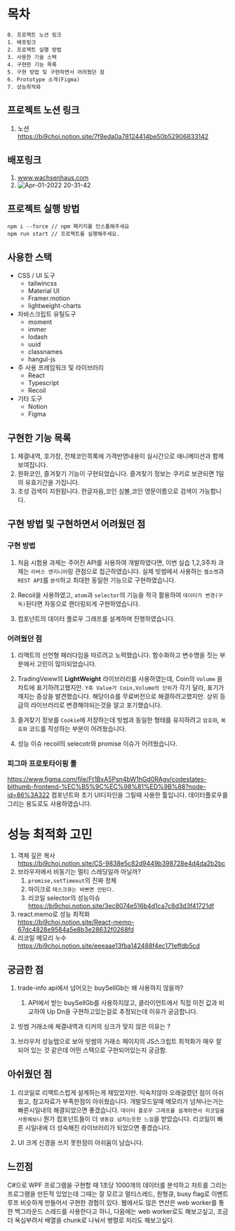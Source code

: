 # 목차

```
0. 프로젝트 노션 링크
1. 배포링크
2. 프로젝트 실행 방법
3. 사용한 기술 스택
4. 구현한 기능 목록
5. 구현 방법 및 구현하면서 어려웠던 점
6. Prototype 소개(Figma)
7. 성능최적화
```

## 프로젝트 노션 링크

1. 노션  
   https://bi9choi.notion.site/7f8eda0a78124414be50b52906833142

## 배포링크

1. www.wachsenhaus.com
2. ![Apr-01-2022 20-31-42](https://user-images.githubusercontent.com/59411545/161255495-53ac9f9f-07b2-42e0-b039-5a519597c8c7.gif)

## 프로젝트 실행 방법

```
npm i --force // npm 패키지를 인스톨해주세요
npm run start // 프로젝트를 실행해주세요.
```

## 사용한 스택

- CSS / UI 도구
  - tailwincss
  - Material UI
  - Framer.motion
  - lightweight-charts
- 자바스크립트 유틸도구
  - moment
  - immer
  - lodash
  - uuid
  - classnames
  - hangul-js
- 주 사용 프레임워크 및 라이브러리
  - React
  - Typescript
  - Recoil
- 기타 도구
  - Notion
  - Figma

## 구현한 기능 목록

1. 체결내역, 호가창, 전체코인목록에 가격반영내용이 실시간으로 애니메이션과 함께 보여집니다.
2. 원화코인, 즐겨찾기 기능이 구현되었습니다. 즐겨찾기 정보는 쿠키로 보관되면 1일의 유효기간을 가집니다.
3. 초성 검색이 지원됩니다. 한글자음,코인 심볼,코인 영문이름으로 검색이 가능합니다.

## 구현 방법 및 구현하면서 어려웠던 점

### 구현 방법

1. 처음 시험용 과제는 주어진 API를 사용하여 개발하였다면, 이번 실습 1,2,3주차 과제는 `리버스 엔지니어`링 관점으로 접근하였습니다.
   실제 빗썸에서 사용하는 `웹소켓`과 `REST API`를 `분석`하고 최대한 동일한 기능으로 구현하였습니다.

2. Recoil을 사용하였고, `atom`과 `selector`의 기능을 적극 활용하여 `데이터가 변경(구독)`된다면 자동으로 랜더링되게 구현하였습니다.

3. 컴포넌트의 데이터 플로우 그래프를 설계하며 진행하였습니다.

### 어려웠던 점

1. 리액트의 선언형 패러다임을 따르려고 노력했습니다. 함수화하고 변수명을 짓는 부분에서 고민이 많이되었습니다.

2. TradingVeiew의 **LightWeight** 라이브러리를 사용하였는데, Coin의 `Volume` 을 차트에 표기하려고했지만. `Y축 Value가 Coin,Volume의 단위`가 각기 달라, 표기가 깨지는 증상을 발견했습니다.
   해당이슈를 무료버전으로 해결하려고했지만. 상위 등급의 라이브러리로 변경해야되는것을 알고 포기했습니다.

3. 즐겨찾기 정보를 `Cookie`에 저장하는데 빗썸과 동일한 형태를 유지하려고 `암호화`, `복호화` 코드를 작성하는 부분이 어려웠습니다.

4. 성능 이슈 recoil의 selecotr와 promise 이슈가 어려웠습니다.

### 피그마 프로토타이핑 툴

https://www.figma.com/file/Ft1BxA5Psn4bW1hGd0RAgy/codestates-bithumb-frontend-%EC%B5%9C%EC%98%81%ED%9B%88?node-id=86%3A322
컴포넌트와 초기 UI디자인을 그릴때 사용한 툴입니다.
데이터플로우를 그리는 용도로도 사용하였습니다.

# 성능 최적화 고민

1. 객체 깊은 복사  
   https://bi9choi.notion.site/CS-9838e5c82d9449b398728e4d4da2b2bc
2. 브라우저에서 비동기는 멀티 스레딩일까 아닐까?
   1. `promise,setTimeout`의 진짜 정체
   2. 마이크로 `태스크큐는 바쁘면 안된다.`
   3. 리코일 selector의 성능이슈  
      https://bi9choi.notion.site/3ec8074e516b4d1ca7c8d3d3f41721df
3. react.memo로 성능 최적화  
   https://bi9choi.notion.site/React-memo-67dc4828e9584a5e8b3e28632f0268fd
4. 리코일 메모리 누수  
   https://bi9choi.notion.site/eeeaae13fba142488f4ec171effdb5cd

## 궁금한 점

1. trade-info api에서 넘어오는 buySellGb는 왜 사용하지 않을까?

   1. API에서 받는 buySellGb를 사용하지않고, 클라이언트에서 직접 이전 값과 비교하여 Up Dn을 구현하고있는걸로 추정되는데 이유가 궁금합니다.

2. 빗썸 거래소에 체결내역과 티커의 싱크가 맞지 않은 이유는 ?

3. 브라우저 성능탭으로 보아 빗썸의 거래소 페이지의 JS스크립트 최적화가 매우 잘 되어 있는 것 같은데 어떤 스택으로 구현되어있는지 궁금함.

## 아쉬웠던 점

1. 리코일로 리액트스럽게 설계하는게 재밌었지만. 익숙치않아 오래걸렸던 점이 아쉬웠고, 참고자료가 부족한점이 아쉬웠습니다. 개발모드일때 메모리가 넘쳐나는거는 빠른시일내의 해결되었으면 좋겠습니다.
   `데이터 플로우 그래프를 설계하면서 리코일을 사용해보니` 뭔가 컴포넌트들이 더 `생동감 넘치는듯한 느낌`을 받았습니다.
   리코일이 빠른 시일내에 더 성숙해진 라이브러리가 되었으면 좋겠습니다.

2. UI 크게 신경을 쓰지 못한점이 아쉬움이 남습니다.

## 느낀점

C#으로 WPF 프로그램을 구현할 때 1초당 1000개의 데이터를 분석하고 차트를 그리는 프로그램을 만든적 있었는데
그때는 잘 모르고 멀티스레드, 원형큐, busy flag로 이벤트루프 비슷하게 만들어서 구현한 경험이 있다.
웹에서도 많은 연산은 web worker를 통한 백그라운드 스레드를 사용한다고 하니, 다음에는 web worker로도 해보고싶고, 조금 더 욕심부려서 배열을 chunk로 나눠서
병렬로 처리도 해보고싶다.
